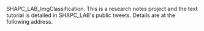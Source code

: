 SHAPC_LAB_ImgClassification.
This is a research notes project and the text tutorial is detailed in SHAPC_LAB's public tweets.
Details are at the following address.

